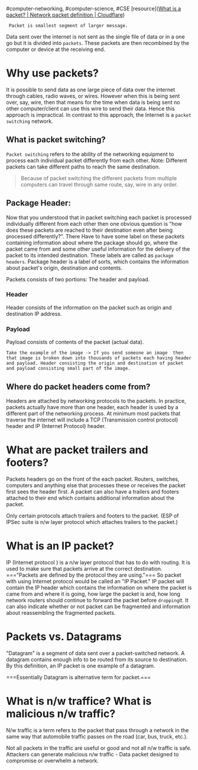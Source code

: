 #computer-networking, #computer-science, #CSE
[resource]([What is a packet? | Network packet definition | Cloudflare](https://www.cloudflare.com/en-in/learning/network-layer/what-is-a-packet/))

	 Packet is smallest segment of larger message.

Data sent over the internet is not sent as the single file of data or in a one go but it is divided into `packets`. These packets are then recombined by the computer or device at the receiving end.

# Why use packets?
It is possible to send data as one large piece of data over the internet through cables, radio waves, or wires. However when this is being sent over, say, wire, then that means for the time when data is being sent no other computer/client can use this wire to send their data. Hence this approach is impractical. In contrast to this approach, the Internet is a `packet switching` network.
## What is packet switching?
`Packet switching` refers to the ability of the networking equipment to process each individual packet differently from each other. 
Note: Different packets can take different paths to reach the same destination.

> Because of packet switching the different packets from multiple computers can travel through same route, say, wire in any order.

## Package Header:
Now that you understood that in packet switching each packet is processed individually different from each other then one obvious question is "how does these packets are reached to their destination even after being processed differently?". There Have to have some label on these packets containing information about where the package should go, where the packet came from and some other useful information for the delivery of the packet to its intended destination. These labels are called as `package headers`.
	Package header is a label of sorts, which contains the information about packet's origin, destination and contents.

Packets consists of two portions: The header and payload. 
### Header
Header consists of the information on the packet such as origin and destination IP address.

### Payload
Payload consists of contents of the packet (actual data).


	Take the example of the image -> If you send someone an image  then that image is broken down into thousands of packets each having header and payload. Header consisting the origin and destination of packet and payload consisting small part of the image.

## Where do packet headers come from?
Headers are attached by networking protocols to the packets.
In practice, packets actually have more than one header, each header is used by a different part of the networking process.
At minimum most packets that traverse the internet will include a TCP (Transmission control protocol) header and IP (Internet Protocol) header.


# What are packet trailers and footers?
Packets headers go on the front of the each packet. Routers, switches, computers and anything else that processes these or receives the packet first sees the header first. A packet can also have a trailers and footers attached to their end which contains additional information about the packet. 

Only certain protocols attach trailers and footers to the packet. (ESP of IPSec suite is n/w layer protocol which attaches trailers to the packet.)

# What is an IP packet?
IP (Internet protocol ) is a n/w layer protocol that has to do with routing. It is used to make sure that packets arrive at the correct destination.
==="Packets are defined by the protocol they are using."===
So packet with using Internet protocol would be called an "IP Packet." IP packet will contain the IP header which contains the information on where the packet is came from and where it is going, how large the packet is and, how long network routers should continue to forward the packet before `dropping`it. It can also indicate whether or not packet can be fragmented and information about reassembling the fragmented packets.

# Packets vs. Datagrams
"Datagram" is a segment of data sent over a packet-switched network. A datagram contains enough info to be routed from its source to destination. By this definition, an IP packet is one example of a datagram. 

===Essentially Datagram is alternative term for packet.===

# What is n/w traffice? What is malicious n/w traffic?
N/w traffic is a term refers to the packet that pass through a network in the same way that automobile traffic passes on the road (car, bus, truck, etc.).

Not all packets in the traffic are useful or good and not all n/w traffic is safe. Attackers can generate malicious n/w traffic - Data packet designed to compromise or overwhelm a network.


